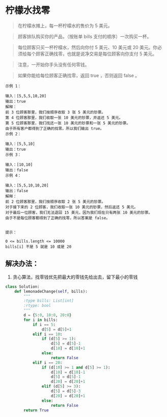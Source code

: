 # 柠檬水找零

> 在柠檬水摊上，每一杯柠檬水的售价为 5 美元。

> 顾客排队购买你的产品，（按账单 bills 支付的顺序）一次购买一杯。

> 每位顾客只买一杯柠檬水，然后向你付 5 美元、10 美元或 20 美元。你必须给每个顾客正确找零，也就是说净交易是每位顾客向你支付 5 美元。

> 注意，一开始你手头没有任何零钱。

> 如果你能给每位顾客正确找零，返回 true ，否则返回 false 。

```
示例 1：

输入：[5,5,5,10,20]
输出：true
解释：
前 3 位顾客那里，我们按顺序收取 3 张 5 美元的钞票。
第 4 位顾客那里，我们收取一张 10 美元的钞票，并返还 5 美元。
第 5 位顾客那里，我们找还一张 10 美元的钞票和一张 5 美元的钞票。
由于所有客户都得到了正确的找零，所以我们输出 true。
示例 2：

输入：[5,5,10]
输出：true
示例 3：

输入：[10,10]
输出：false
示例 4：

输入：[5,5,10,10,20]
输出：false
解释：
前 2 位顾客那里，我们按顺序收取 2 张 5 美元的钞票。
对于接下来的 2 位顾客，我们收取一张 10 美元的钞票，然后返还 5 美元。
对于最后一位顾客，我们无法退回 15 美元，因为我们现在只有两张 10 美元的钞票。
由于不是每位顾客都得到了正确的找零，所以答案是 false。


提示：

0 <= bills.length <= 10000
bills[i] 不是 5 就是 10 或是 20
```

## 解决办法：
1. 贪心算法，找零钱优先把最大的零钱先给出去，留下最小的零钱


```python
class Solution:
    def lemonadeChange(self, bills):
        """
        :type bills: List[int]
        :rtype: bool
        """
        d = {5:0, 10:0, 20:0}
        for i in bills:
            if i == 5:
                d[5] = d[5]+1
            elif i == 10:
                if (d[5] >= 1):
                    d[5] = d[5]-1
                    d[10] = d[10]+1
                else:
                    return False
            elif i == 20:
                if (d[10] >= 1 and d[5] >= 1):
                    d[10] = d[10]-1
                    d[5] = d[5]-1
                    d[20] = d[20]+1
                elif (d[5] >= 3):
                    d[5] = d[5]-3
                    d[20] = d[20]+1
                else:
                    return False
        return True
```
